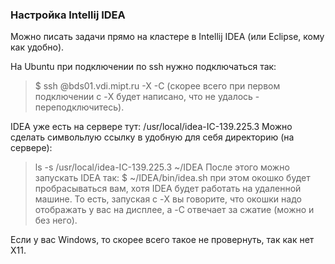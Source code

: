 ### Настройка Intellij IDEA
Можно писать задачи прямо на кластере в Intellij IDEA (или Eclipse, кому как удобно). 

На Ubuntu при подключении по ssh нужно подключаться так:
> $ ssh <LOGUN>@bds01.vdi.mipt.ru -X -C
(скорее всего при первом подключении с -X будет написано, что не удалось - переподключитесь).

IDEA уже есть на сервере тут: /usr/local/idea-IC-139.225.3
Можно сделать символьлую ссылку в удобную для себя директорию (на сервере):
>  ls -s /usr/local/idea-IC-139.225.3 ~/IDEA
После этого можно запускать IDEA так:
> $ ~/IDEA/bin/idea.sh
при этом окошко будет пробрасываться вам, хотя IDEA будет работать на удаленной машине. 
То есть, запуская с -X вы говорите, что окошки надо отображать у вас на дисплее, а -C отвечает за сжатие (можно и без него).

Если у вас Windows, то скорее всего такое не провернуть, так как нет X11.
